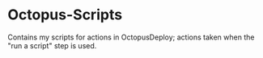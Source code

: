 # Octopus-Scripts
Contains my scripts for actions in OctopusDeploy; actions taken when the "run a script" step is used.
